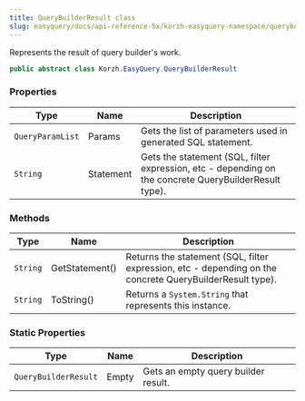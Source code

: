 ```yaml
---
title: QueryBuilderResult class
slug: easyquery/docs/api-reference-5x/korzh-easyquery-namespace/querybuilderresult-class
---
```



Represents the result of query builder's work.
```csharp
public abstract class Korzh.EasyQuery.QueryBuilderResult

```

### Properties

| Type | Name | Description | 
| --- | --- | --- | 
| `QueryParamList` | Params | Gets the list of parameters used in generated SQL statement. | 
| `String` | Statement | Gets the statement (SQL, filter expression, etc - depending on the concrete QueryBuilderResult type). | 


### Methods

| Type | Name | Description | 
| --- | --- | --- | 
| `String` | GetStatement() | Returns the statement (SQL, filter expression, etc - depending on the concrete QueryBuilderResult type). | 
| `String` | ToString() | Returns a `System.String` that represents this instance. | 


### Static Properties

| Type | Name | Description | 
| --- | --- | --- | 
| `QueryBuilderResult` | Empty | Gets an empty query builder result. |